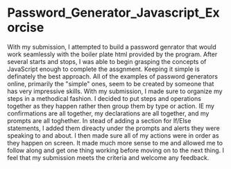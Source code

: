 # Password_Generator_Javascript_Exorcise

With my submission, I attempted to build a password genrator that would work seamlessly with the boiler plate html provided by the program.  After several starts and stops, I was able to begin grasping the concepts of JavaScript enough to complete the assgnment.  Keeping it simple is definately the best approach.  All of the examples of password generators online, primarily the "simple" ones, seem to be created by someone that has very impressive skills.
With my submission, I made sure to organize my steps in a methodical fashion.  I decided to put steps and operations together as they happen rather then group them by type or action.  IE my confirmations are all together, my declarations are all together, and my prompts are all toghether.  In stead of adding a section for If/Else statements, I added them direacty under the prompts and alerts they were speaking to and about. 
I then made sure all of my actions were in order as they happen on screen. It made much more sense to me and allowed me to follow along and get one thing working before moving on to the next thing. 
I feel that my submission meets the criteria and welcome any feedback.

